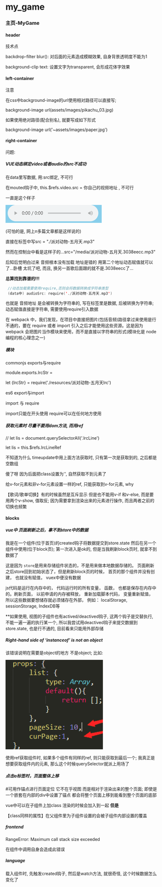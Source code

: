 # my_game

### 主页-MyGame

#### header

技术点

backdrop-filter blur(): 对后面的元素造成模糊效果, 自身背景透明度不能为1

background-clip text: 设置文字为transparent, 会形成花体字效果

#### left-container

注意 

在css中background-image的url使用相对路径可以直接写; 

background-image url(assets/images/pikachu_03.jpg)

如果使用绝对路径(配合别名), 就要写成如下形式

background-image url('~assets/images/paper.jpg')

#### right-container

问题:

##### VUE动态绑定video或者audio的src不成功

在data里写数据, 用:src绑定, 不可行

 在mouted钩子中, this.$refs.video.src = 你自己的视频地址 ,  不可行

一直是这个样子

![1587988013144](chronicle/1587988013144.png)

(可怕的是, 网上n多篇文章都是这样说的)

直接在标签中写src = "./派对动物-五月天.mp3"

然而在控制台中看是这样子的...src="/media/派对动物-五月天.3038eecc.mp3"

后知后觉明白过来 音频根本没有加载 地址是错的 用第二个地址动态赋值就可以了...卧槽 太坑了吧, 而且, 换另一首歌后面跟的就不是.3038eecc了...

**总算找到靠谱的!!!**

```kotlin
 //动态加载需要使用require,否则会将数据转换成字符串类型
 (data中) audioSrc: require('./派对动物-五月天.mp3')
```

也就是 音频地址 是会被转换为字符串的, 写在标签里是数据, 后被转换为字符串; 动态赋值直接是字符串, 需要使用require引入数据

在 webpack 中，我们发现，在项目中直接把图片(包括音频)路径拿过来使用是行不通的，要在 require 或者 import 引入之后才能使用这些资源。这是因为 webpack 会把图片当作模块来使用，而不是直接以字符串的形式(模块化是 node 编程的核心理念之一) 

##### 模块

commonjs exports与require

module.exports.lrcStr = 

let {lrcStr} = require('./resources/派对动物-五月天lrc')

es6 export与import

import 与 require

import只能在开头使用 require可以在任何地方使用



##### 获取元素时 尽量不要用dom方法, 而用ref

   // let lis = document.querySelectorAll('.lrcLine')

   let lis = this.$refs.lrcLineRef

不知道为什么 timeupdate中用上面方法获取时, 只有第一次是获取到的, 之后都是空数组

傻了呀 因为后面把class设置为'', 自然获取不到元素了

给v-for元素和非v-for元素设置一样的ref, 只能获取到v-for元素, why

【歌词/歌单切换】有的时候虽然是互斥显示 但是也不能用v-if 和v-else, 而是要用两个v-show, 值取反; 因为需要拿到渲染出来的元素进行操作, 而且两者之前的切换也频繁



#### blocks

##### vue中 页面刷新之后，拿不到store中的数据

我是在一个组件(位于首页)的created钩子将数据提交到store.state 然后在另一个组件中使用(位于block页); 第一次进入是ok的, 但是当我刷新block页时, 就拿不到数据了

这是因为 `store`是用来存储组件状态的，不是用来做本地数据存储的。 页面刷新之后store回到初始状态了，但是刷新block页的时候， 首页的那个组件并没有创建， 也就没有赋值， vuex中便没有数据

js代码是运行在内存中的， 代码运行时的所有变量， 函数， 也都是保存在内存中的。刷新页面， 以前申请的内存被释放， 重新加载脚本代码， 变量重新赋值， 所以这些数据要想储存就必须储存在外部， 例如： localStorage, sessionStorage, IndexDB等

**如果使用<keep-alive><router-view/></keep-alive>, 视图的子组件也有actived/deactived钩子, 这两个钩子是交替执行, 不能一遍一遍的执行某一个, 所以我尝试用deactived钩子来提交数据到store.state, 也是行不通的, 目前看来只能用外部存储



##### Right-hand side of ‘instanceof’ is not an object

该错误说明在需要是object的地方 不是object; 比如:

![1588152032191](chronicle/1588152032191.png)



使用ref获取组件时, 如果多个组件有同样的ref, 则只能获取到最后一个; 我真正是想要获取组件内的元素, 那么这个时候querySelector就派上用场了



##### 点击a标签时，页面整体上移

 \#可用作锚点进行页面定位  它不在乎视图 而是相对于渲染出来的整个页面; 即使是一个嵌套在内部的div中设置了锚点 都会将整个页面上移到能看到整个页面的底部



vue中可以在子组件上加class 渲染的时候会加入到一起 **但是**

【class同样的属性】在父组件里为子组件设置的会被子组件内部设置的覆盖

##### frontend

RangeError: Maximum call stack size exceeded

在组件中调用自身会造成此错误

##### language

载入组件时, 先触发created钩子, 然后是watch方法, 就很奇怪, 这个时候数据怎么变化了

